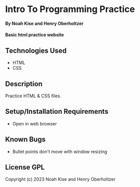 # Intro To Programming Practice

#### By Noah Kise and Henry Oberholtzer

#### Basic html practice website

## Technologies Used

* HTML
* CSS

## Description

Practice HTML & CSS files.

## Setup/Installation Requirements

* Open in web browser

## Known Bugs

* Bullet points don't move with window resizing

## License GPL

Copyright (c) 2023 Noah Kise and Henry Oberholtzer